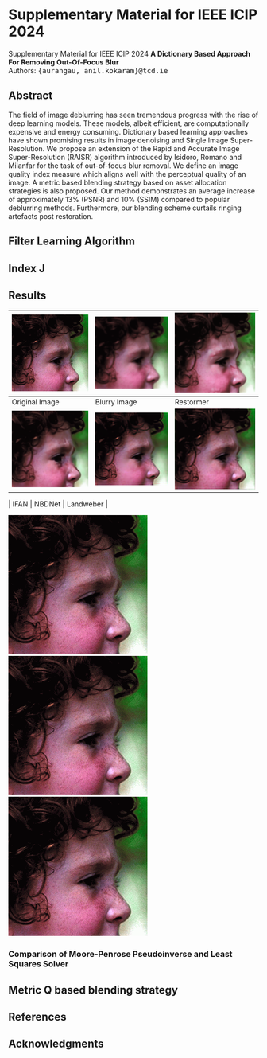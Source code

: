 # Supplementary Material for IEEE ICIP 2024
Supplementary Material for IEEE ICIP 2024
**A Dictionary Based Approach For Removing Out-Of-Focus Blur** <br />
Authors: <samp>{aurangau, anil.kokaram}@tcd.ie</samp>

## Abstract
The field of image deblurring has seen tremendous progress with the rise of deep learning models. These models, albeit efficient, are computationally expensive and energy consuming. Dictionary based learning approaches have shown promising results in image denoising and Single Image Super-Resolution. We propose an extension of the Rapid and Accurate Image Super-Resolution (RAISR) algorithm introduced by Isidoro, Romano and Milanfar for the task of out-of-focus blur removal. We define an image quality index measure which aligns well with the perceptual quality of an image. A metric based blending strategy based on asset allocation strategies is also proposed. Our method demonstrates an average increase of approximately 13% (PSNR) and 10% (SSIM) compared to popular deblurring methods. Furthermore, our blending scheme curtails ringing artefacts post restoration.

## Filter Learning Algorithm

## Index J

## Results

| ![Image 1](Resulting_Images/face.png) | ![Image 2](Resulting_Images/face_blurred.png) | ![Image 3](Resulting_Images/face_restormer.png) |
| --- | --- | --- |
| Original Image | Blurry Image | Restormer |
| ![Image 4](Resulting_Images/face_ifan.png) | ![Image 5](Resulting_Images/face_NBDNet.png) | ![Image 6](Resulting_Images/face_L.png) |

| IFAN | NBDNet | Landweber |


![Caption for Image 7](Resulting_Images/face.png)
![Caption for Image 8](Resulting_Images/face.png)
![Caption for Image 9](Resulting_Images/face.png)

### Comparison of Moore-Penrose Pseudoinverse and Least Squares Solver

## Metric Q based blending strategy

## References

## Acknowledgments
